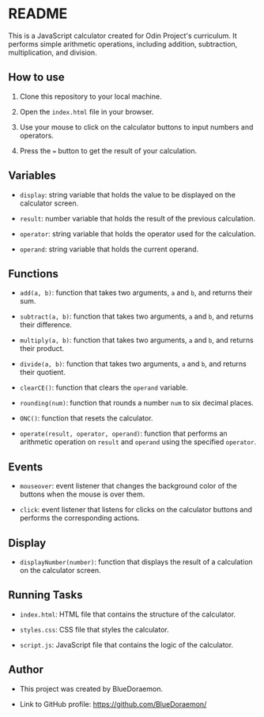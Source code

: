 <h1>README</h1>
<p>This is a JavaScript calculator created for Odin Project's curriculum. It performs simple arithmetic operations, including addition, subtraction, multiplication, and division.</p>
<h2>How to use</h2>
<ol>
<li>
<p>Clone this repository to your local machine.</p>
</li>
<li>
<p>Open the <code>index.html</code> file in your browser.</p>
</li>
<li>
<p>Use your mouse to click on the calculator buttons to input numbers and operators.</p>
</li>
<li>
<p>Press the <code>=</code> button to get the result of your calculation.</p>
</li>
</ol>
<h2>Variables</h2>
<ul>
<li>
<p><code>display</code>: string variable that holds the value to be displayed on the calculator screen.</p>
</li>
<li>
<p><code>result</code>: number variable that holds the result of the previous calculation.</p>
</li>
<li>
<p><code>operator</code>: string variable that holds the operator used for the calculation.</p>
</li>
<li>
<p><code>operand</code>: string variable that holds the current operand.</p>
</li>
</ul>
<h2>Functions</h2>
<ul>
<li>
<p><code>add(a, b)</code>: function that takes two arguments, <code>a</code> and <code>b</code>, and returns their sum.</p>
</li>
<li>
<p><code>subtract(a, b)</code>: function that takes two arguments, <code>a</code> and <code>b</code>, and returns their difference.</p>
</li>
<li>
<p><code>multiply(a, b)</code>: function that takes two arguments, <code>a</code> and <code>b</code>, and returns their product.</p>
</li>
<li>
<p><code>divide(a, b)</code>: function that takes two arguments, <code>a</code> and <code>b</code>, and returns their quotient.</p>
</li>
<li>
<p><code>clearCE()</code>: function that clears the <code>operand</code> variable.</p>
</li>
<li>
<p><code>rounding(num)</code>: function that rounds a number <code>num</code> to six decimal places.</p>
</li>
<li>
<p><code>ONC()</code>: function that resets the calculator.</p>
</li>
<li>
<p><code>operate(result, operator, operand)</code>: function that performs an arithmetic operation on <code>result</code> and <code>operand</code> using the specified <code>operator</code>.</p>
</li>
</ul>
<h2>Events</h2>
<ul>
<li>
<p><code>mouseover</code>: event listener that changes the background color of the buttons when the mouse is over them.</p>
</li>
<li>
<p><code>click</code>: event listener that listens for clicks on the calculator buttons and performs the corresponding actions.</p>
</li>
</ul>
<h2>Display</h2>
<ul>
<li><code>displayNumber(number)</code>: function that displays the result of a calculation on the calculator screen.</li>
</ul>
<h2>Running Tasks</h2>
<ul>
<li>
<p><code>index.html</code>: HTML file that contains the structure of the calculator.</p>
</li>
<li>
<p><code>styles.css</code>: CSS file that styles the calculator.</p>
</li>
<li>
<p><code>script.js</code>: JavaScript file that contains the logic of the calculator.</p>
</li>
</ul>
<h2>Author</h2>
<ul>
<li>
<p>This project was created by BlueDoraemon.</p>
</li>
<li>
<p>Link to GitHub profile: <a href="https://github.com/BlueDoraemon/">https://github.com/BlueDoraemon/</a></p>
</li>
</ul>
